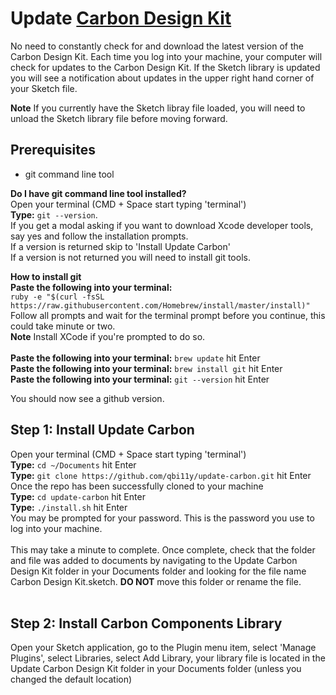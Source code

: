 # Update [Carbon Design Kit](http://www.carbondesignsystem.com/)

No need to constantly check for and download the latest version of the Carbon Design Kit. Each time you log into your machine, your computer will check for updates to the Carbon Design Kit. If the Sketch library is updated you will see a notification about updates in the upper right hand corner of your Sketch file.<br/>

**Note** If you currently have the Sketch libray file loaded, you will need to unload the Sketch library file before moving forward.<br>

## Prerequisites
* git command line tool<br/>

**Do I have git command line tool installed?**<br/>
Open your terminal (CMD + Space start typing 'terminal')<br/>
**Type:** `git --version`.<br/>
If you get a modal asking if you want to download Xcode developer tools, say yes and follow the installation prompts.<br/>
If a version is returned skip to 'Install Update Carbon'<br>
If a version is not returned you will need to install git tools.<br/> 

**How to install git**<br/>
**Paste the following into your terminal:**<br/> `ruby -e "$(curl -fsSL https://raw.githubusercontent.com/Homebrew/install/master/install)"`<br/>Follow all prompts and wait for the terminal prompt before you continue, this could take minute or two.<br/>
**Note** Install XCode if you're prompted to do so.<br/><br/>
**Paste the following into your terminal:** `brew update` hit Enter<br/>
**Paste the following into your terminal:** `brew install git` hit Enter<br/>
**Paste the following into your terminal:** `git --version` hit Enter<br/>

You should now see a github version.<br/>

## Step 1: Install Update Carbon
Open your terminal (CMD + Space start typing 'terminal')<br/>
**Type:** `cd ~/Documents` hit Enter<br/>
**Type:** `git clone https://github.com/qbi11y/update-carbon.git` hit Enter<br/>
Once the repo has been successfully cloned to your machine<br/>
**Type:** `cd update-carbon` hit Enter<br/>
**Type:** `./install.sh` hit Enter<br/> 
You may be prompted for your password. This is the password you use to log into your machine.<br/><br/>
This may take a minute to complete. Once complete, check that the folder and file was added to documents by navigating to the Update Carbon Design Kit folder in your Documents folder and looking for the file name Carbon Design Kit.sketch. **DO NOT** move this folder or rename the file.<br><br>

## Step 2: Install Carbon Components Library
Open your Sketch application, go to the Plugin menu item, select 'Manage Plugins', select Libraries, select Add Library, your library file is located in the Update Carbon Design Kit folder in your Documents folder (unless you changed the default location)<br>
 
